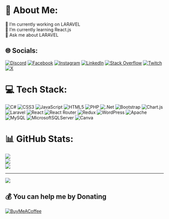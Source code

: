 # 💫 About Me:
🔭 I’m currently working on LARAVEL<br>🌱 I’m currently learning React.js<br>💬 Ask me about LARAVEL


## 🌐 Socials:
[![Discord](https://img.shields.io/badge/Discord-%237289DA.svg?logo=discord&logoColor=white)](https://discord.gg/theoguzkorkmaz) [![Facebook](https://img.shields.io/badge/Facebook-%231877F2.svg?logo=Facebook&logoColor=white)](https://facebook.com/theoguzkorkmaz) [![Instagram](https://img.shields.io/badge/Instagram-%23E4405F.svg?logo=Instagram&logoColor=white)](https://instagram.com/theoguzkorkmaz) [![LinkedIn](https://img.shields.io/badge/LinkedIn-%230077B5.svg?logo=linkedin&logoColor=white)](https://linkedin.com/in/theoguzkorkmaz) [![Stack Overflow](https://img.shields.io/badge/-Stackoverflow-FE7A16?logo=stack-overflow&logoColor=white)](https://stackoverflow.com/users/theoguzkorkmaz) [![Twitch](https://img.shields.io/badge/Twitch-%239146FF.svg?logo=Twitch&logoColor=white)](https://twitch.tv/theoguzkorkmaz) [![X](https://img.shields.io/badge/X-black.svg?logo=X&logoColor=white)](https://x.com/theoguzkorkmaz) 

# 💻 Tech Stack:
![C#](https://img.shields.io/badge/c%23-%23239120.svg?style=for-the-badge&logo=csharp&logoColor=white) ![CSS3](https://img.shields.io/badge/css3-%231572B6.svg?style=for-the-badge&logo=css3&logoColor=white) ![JavaScript](https://img.shields.io/badge/javascript-%23323330.svg?style=for-the-badge&logo=javascript&logoColor=%23F7DF1E) ![HTML5](https://img.shields.io/badge/html5-%23E34F26.svg?style=for-the-badge&logo=html5&logoColor=white) ![PHP](https://img.shields.io/badge/php-%23777BB4.svg?style=for-the-badge&logo=php&logoColor=white) ![.Net](https://img.shields.io/badge/.NET-5C2D91?style=for-the-badge&logo=.net&logoColor=white) ![Bootstrap](https://img.shields.io/badge/bootstrap-%238511FA.svg?style=for-the-badge&logo=bootstrap&logoColor=white) ![Chart.js](https://img.shields.io/badge/chart.js-F5788D.svg?style=for-the-badge&logo=chart.js&logoColor=white) ![Laravel](https://img.shields.io/badge/laravel-%23FF2D20.svg?style=for-the-badge&logo=laravel&logoColor=white) ![React](https://img.shields.io/badge/react-%2320232a.svg?style=for-the-badge&logo=react&logoColor=%2361DAFB) ![React Router](https://img.shields.io/badge/React_Router-CA4245?style=for-the-badge&logo=react-router&logoColor=white) ![Redux](https://img.shields.io/badge/redux-%23593d88.svg?style=for-the-badge&logo=redux&logoColor=white) ![WordPress](https://img.shields.io/badge/WordPress-%23117AC9.svg?style=for-the-badge&logo=WordPress&logoColor=white) ![Apache](https://img.shields.io/badge/apache-%23D42029.svg?style=for-the-badge&logo=apache&logoColor=white) ![MySQL](https://img.shields.io/badge/mysql-%2300000f.svg?style=for-the-badge&logo=mysql&logoColor=white) ![MicrosoftSQLServer](https://img.shields.io/badge/Microsoft%20SQL%20Server-CC2927?style=for-the-badge&logo=microsoft%20sql%20server&logoColor=white) ![Canva](https://img.shields.io/badge/Canva-%2300C4CC.svg?style=for-the-badge&logo=Canva&logoColor=white)
# 📊 GitHub Stats:
![](https://github-readme-stats.vercel.app/api?username=theoguzkorkmaz&theme=react&hide_border=true&include_all_commits=true&count_private=false)<br/>
![](https://github-readme-streak-stats.herokuapp.com/?user=theoguzkorkmaz&theme=react&hide_border=true)<br/>
![](https://github-readme-stats.vercel.app/api/top-langs/?username=theoguzkorkmaz&theme=react&hide_border=true&include_all_commits=true&count_private=false&layout=compact)

---
[![](https://visitcount.itsvg.in/api?id=theoguzkorkmaz&icon=5&color=10)](https://visitcount.itsvg.in)

  ## 💰 You can help me by Donating
  [![BuyMeACoffee](https://img.shields.io/badge/Buy%20Me%20a%20Coffee-ffdd00?style=for-the-badge&logo=buy-me-a-coffee&logoColor=black)](https://buymeacoffee.com/theoguzkorkmaz) 

  
<!-- Proudly created with GPRM ( https://gprm.itsvg.in ) -->
